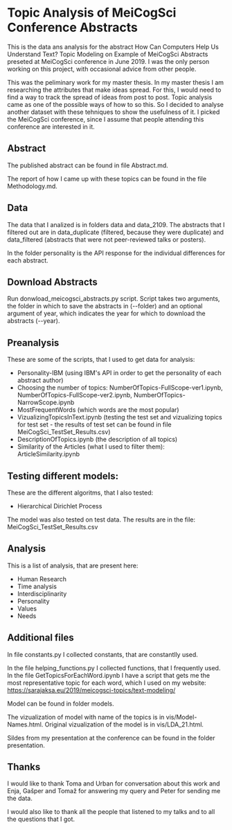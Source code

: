 # Topic Analysis of MeiCogSci Conference Abstracts

This is the data ans analysis for the abstract How Can Computers Help Us Understand Text? Topic Modeling on Example of MeiCogSci Abstracts preseted at MeiCogSci conference in June 2019. I was the only person working on this project, with occasional advice from other people.

This was the peliminary work for my master thesis. In my master thesis I am researching the attributes that make ideas spread. For this, I would need to find a way to track the spread of ideas from post to post. Topic analysis came as one of the possible ways of how to so this. So I decided to analyse another dataset with these tehniques to show the usefulness of it. I picked the MeiCogSci conference, since I assume that people attending this conference are interested in it.

## Abstract

The published abstract can be found in file Abstract.md.

The report of how I came up with these topics can be found in the file Methodology.md. 

## Data

The data that I analized is in folders data and data_2109. The abstracts that I filtered out are in data_duplicate (filtered, because they were duplicate) and data_filtered (abstracts that were not peer-reviewed talks or posters).

In the folder personality is the API response for the individual differences for each abstract. 

## Download Abstracts

Run donwload_meicogsci_abstracts.py script. Script takes two arguments, the folder in which to save the abstracts in (--folder) and an optional argument of year, which indicates the year for which to download the abstracts (--year).

## Preanalysis

These are some of the scripts, that I used to get data for analysis:

* Personality-IBM (using IBM's API in order to get the personality of each abstract author)
* Choosing the number of topics: NumberOfTopics-FullScope-ver1.ipynb, NumberOfTopics-FullScope-ver2.ipynb, NumberOfTopics-NarrowScope.ipynb
* MostFrequentWords (which words are the most popular)
* VizualizingTopicsInText.ipynb (testing the test set and vizualizing topics for test set - the results of test set can be found in file MeiCogSci_TestSet_Results.csv)
* DescriptionOfTopics.ipynb (the description of all topics)
* Similarity of the Articles (what I used to filter them): ArticleSimilarity.ipynb

## Testing different models:

These are the different algoritms, that I also tested:

* Hierarchical Dirichlet Process

The model was also tested on test data. The results are in the file: MeiCogSci_TestSet_Results.csv

## Analysis

This is a list of analysis, that are present here:

* Human Research
* Time analysis
* Interdisciplinarity
* Personality
* Values
* Needs

## Additional files

In file constants.py I collected constants, that are constantlly used. 

In the file helping_functions.py I collected functions, that I frequently used. In the file GetTopicsForEachWord.ipynb I have a script that gets me the most representative topic for each word, which I used on my website: https://sarajaksa.eu/2019/meicogsci-topics/text-modeling/ 

Model can be found in folder models.

The vizualization of model with name of the topics is in vis/Model-Names.html. Original vizualization of the model is in vis/LDA_21.html.

Sildes from my presentation at the conference can be found in the folder presentation.

## Thanks

I would like to thank Toma and Urban for conversation about this work and Enja, Gašper and Tomaž for answering my query and Peter for sending me the data. 

I would also like to thank all the people that listened to my talks and to all the questions that I got. 
